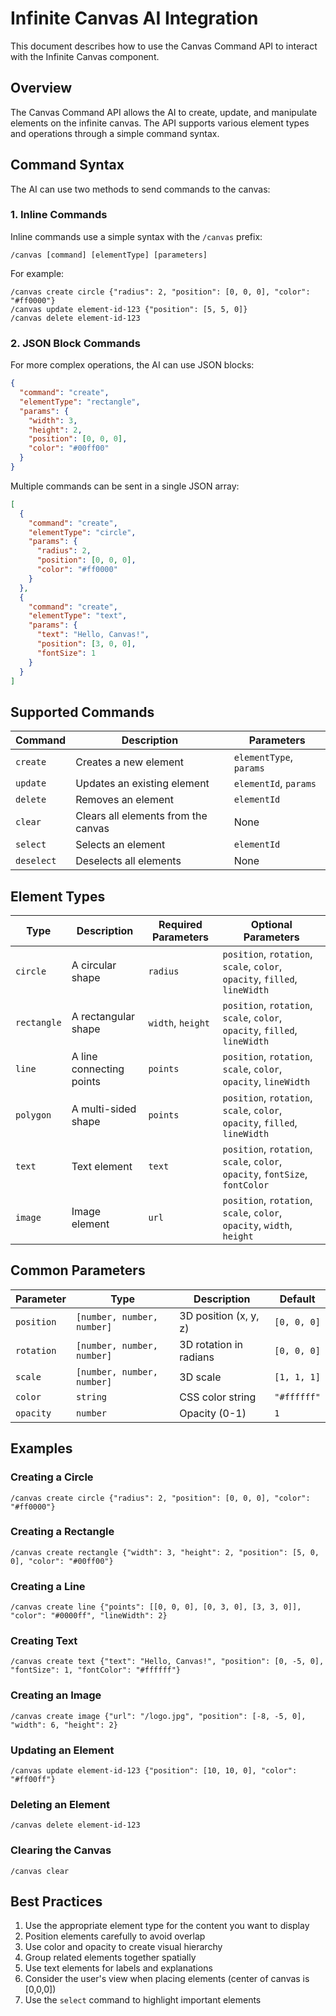 # Infinite Canvas AI Integration

This document describes how to use the Canvas Command API to interact with the Infinite Canvas component.

## Overview

The Canvas Command API allows the AI to create, update, and manipulate elements on the infinite canvas. The API supports various element types and operations through a simple command syntax.

## Command Syntax

The AI can use two methods to send commands to the canvas:

### 1. Inline Commands

Inline commands use a simple syntax with the `/canvas` prefix:

```
/canvas [command] [elementType] [parameters]
```

For example:

```
/canvas create circle {"radius": 2, "position": [0, 0, 0], "color": "#ff0000"}
/canvas update element-id-123 {"position": [5, 5, 0]}
/canvas delete element-id-123
```

### 2. JSON Block Commands

For more complex operations, the AI can use JSON blocks:

```json
{
  "command": "create",
  "elementType": "rectangle",
  "params": {
    "width": 3,
    "height": 2,
    "position": [0, 0, 0],
    "color": "#00ff00"
  }
}
```

Multiple commands can be sent in a single JSON array:

```json
[
  {
    "command": "create",
    "elementType": "circle",
    "params": {
      "radius": 2,
      "position": [0, 0, 0],
      "color": "#ff0000"
    }
  },
  {
    "command": "create",
    "elementType": "text",
    "params": {
      "text": "Hello, Canvas!",
      "position": [3, 0, 0],
      "fontSize": 1
    }
  }
]
```

## Supported Commands

| Command    | Description                         | Parameters              |
| ---------- | ----------------------------------- | ----------------------- |
| `create`   | Creates a new element               | `elementType`, `params` |
| `update`   | Updates an existing element         | `elementId`, `params`   |
| `delete`   | Removes an element                  | `elementId`             |
| `clear`    | Clears all elements from the canvas | None                    |
| `select`   | Selects an element                  | `elementId`             |
| `deselect` | Deselects all elements              | None                    |

## Element Types

| Type        | Description              | Required Parameters | Optional Parameters                                                          |
| ----------- | ------------------------ | ------------------- | ---------------------------------------------------------------------------- |
| `circle`    | A circular shape         | `radius`            | `position`, `rotation`, `scale`, `color`, `opacity`, `filled`, `lineWidth`   |
| `rectangle` | A rectangular shape      | `width`, `height`   | `position`, `rotation`, `scale`, `color`, `opacity`, `filled`, `lineWidth`   |
| `line`      | A line connecting points | `points`            | `position`, `rotation`, `scale`, `color`, `opacity`, `lineWidth`             |
| `polygon`   | A multi-sided shape      | `points`            | `position`, `rotation`, `scale`, `color`, `opacity`, `filled`, `lineWidth`   |
| `text`      | Text element             | `text`              | `position`, `rotation`, `scale`, `color`, `opacity`, `fontSize`, `fontColor` |
| `image`     | Image element            | `url`               | `position`, `rotation`, `scale`, `color`, `opacity`, `width`, `height`       |

## Common Parameters

| Parameter  | Type                       | Description            | Default     |
| ---------- | -------------------------- | ---------------------- | ----------- |
| `position` | `[number, number, number]` | 3D position (x, y, z)  | `[0, 0, 0]` |
| `rotation` | `[number, number, number]` | 3D rotation in radians | `[0, 0, 0]` |
| `scale`    | `[number, number, number]` | 3D scale               | `[1, 1, 1]` |
| `color`    | `string`                   | CSS color string       | `"#ffffff"` |
| `opacity`  | `number`                   | Opacity (0-1)          | `1`         |

## Examples

### Creating a Circle

```
/canvas create circle {"radius": 2, "position": [0, 0, 0], "color": "#ff0000"}
```

### Creating a Rectangle

```
/canvas create rectangle {"width": 3, "height": 2, "position": [5, 0, 0], "color": "#00ff00"}
```

### Creating a Line

```
/canvas create line {"points": [[0, 0, 0], [0, 3, 0], [3, 3, 0]], "color": "#0000ff", "lineWidth": 2}
```

### Creating Text

```
/canvas create text {"text": "Hello, Canvas!", "position": [0, -5, 0], "fontSize": 1, "fontColor": "#ffffff"}
```

### Creating an Image

```
/canvas create image {"url": "/logo.jpg", "position": [-8, -5, 0], "width": 6, "height": 2}
```

### Updating an Element

```
/canvas update element-id-123 {"position": [10, 10, 0], "color": "#ff00ff"}
```

### Deleting an Element

```
/canvas delete element-id-123
```

### Clearing the Canvas

```
/canvas clear
```

## Best Practices

1. Use the appropriate element type for the content you want to display
2. Position elements carefully to avoid overlap
3. Use color and opacity to create visual hierarchy
4. Group related elements together spatially
5. Use text elements for labels and explanations
6. Consider the user's view when placing elements (center of canvas is [0,0,0])
7. Use the `select` command to highlight important elements
